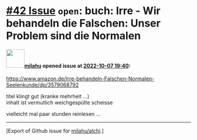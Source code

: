 # [\#42 Issue](https://github.com/milahu/alchi/issues/42) `open`: buch: Irre - Wir behandeln die Falschen: Unser Problem sind die Normalen

#### <img src="https://private-avatars.githubusercontent.com/u/12958815?jwt=eyJhbGciOiJIUzI1NiIsInR5cCI6IkpXVCJ9.eyJpc3MiOiJnaXRodWIuY29tIiwiYXVkIjoicmF3LmdpdGh1YnVzZXJjb250ZW50LmNvbSIsImtleSI6ImtleTEiLCJleHAiOjE3MzQ2NTYyMjAsIm5iZiI6MTczNDY1NTAyMCwicGF0aCI6Ii91LzEyOTU4ODE1In0.gNRkYbc2s1ZZSqkuSJ21Iovc8EwSLN_Ll51J4GeGe20&v=4" width="50">[milahu](https://github.com/milahu) opened issue at [2022-10-07 19:40](https://github.com/milahu/alchi/issues/42):

<https://www.amazon.de/Irre-behandeln-Falschen-Normalen-Seelenkunde/dp/3579068792>

titel klingt gut (kranke mehrheit ...)  
inhalt ist vermutlich weichgespülte scheisse

vielleicht mal paar stunden reinlesen ...

------------------------------------------------------------------------

\[Export of Github issue for
[milahu/alchi](https://github.com/milahu/alchi).\]
